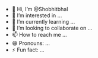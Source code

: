 - 👋 Hi, I’m @Shobhitbhal
- 👀 I’m interested in ...
- 🌱 I’m currently learning ...
- 💞️ I’m looking to collaborate on ...
- 📫 How to reach me ...
- 😄 Pronouns: ...
- ⚡ Fun fact: ...

<!---
Shobhitbhal/Shobhitbhal is a ✨ special ✨ repository because its `README.md` (this file) appears on your GitHub profile.
You can click the Preview link to take a look at your changes.
--->

